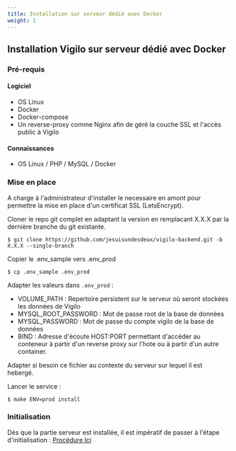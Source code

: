 ```yaml
---
title: Installation sur serveur dédié avec Docker
weight: 1
---
```


## Installation Vigilo sur serveur dédié avec Docker

### Pré-requis

#### Logiciel

* OS Linux
* Docker
* Docker-compose
* Un reverse-proxy comme Nginx afin de géré la couche SSL et l'accès public à Vigilo

#### Connaissances

* OS Linux / PHP / MySQL / Docker 

### Mise en place

A charge à l'administrateur d'installer le necessaire en amont pour permettre la mise en place d'un certificat SSL (LetsEncrypt).

Cloner le repo git complet en adaptant la version en remplacant X.X.X par la dernière branche du git existante.

```
$ git clone https://github.com/jesuisundesdeux/vigilo-backend.git -b X.X.X --single-branch
```

Copier le .env_sample vers .env_prod

```
$ cp .env_sample .env_prod
```

Adapter les valeurs dans ```.env_prod``` :

* VOLUME_PATH : Repertoire persistent sur le serveur où seront stockées les données de Vigilo
* MYSQL_ROOT_PASSWORD : Mot de passe root de la base de données
* MYSQL_PASSWORD : Mot de passe du compte vigilo de la base de données
* BIND : Adresse d'écoute HOST:PORT permettant d'accéder au conteneur à partir d'un reverse proxy sur l'hote ou à partir d'un autre container.

Adapter si besoin ce fichier au contexte du serveur sur lequel il est hebergé.

Lancer le service :

```
$ make ENV=prod install
```

### Initialisation 

Dés que la partie serveur est installée, il est impératif de passer à l'étape d'initialisation : [Procédure Ici](/fr/documentation/installation/initialisation/)

